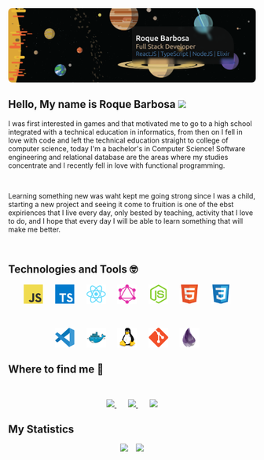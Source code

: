 <img src="./assets/Github Banner2.png" style="border-radius: 8px"/>

</br>

## Hello, My name is Roque Barbosa <img src="https://raw.githubusercontent.com/iampavangandhi/iampavangandhi/master/gifs/Hi.gif" height="40em">

I was first interested in games and that motivated me to go to a high school integrated with a technical education in informatics, from then on I fell in love with code and left the technical education straight to college of computer science, today I'm a bachelor's in Computer Science! Software engineering and relational database are the areas where my studies concentrate and I recently fell in love with functional programming.

</br>

Learning something new was waht kept me going strong since I was a child, starting a new project and seeing it come to fruition is one of the ebst expiriences that I live every day, only bested by teaching, activity that I love to do, and I hope that every day I will be able to learn something that will make me better.

</br>

## Technologies and Tools 🤓  
  <p align="center">
    <img height="40" src="https://raw.githubusercontent.com/devicons/devicon/master/icons/javascript/javascript-original.svg">
    &nbsp;&nbsp;&nbsp;&nbsp;
  <img height="40" src="https://raw.githubusercontent.com/devicons/devicon/master/icons/typescript/typescript-original.svg">
    &nbsp;&nbsp;&nbsp;&nbsp;
      <img height="40" src="https://raw.githubusercontent.com/devicons/devicon/master/icons/react/react-original.svg">
  &nbsp;&nbsp;&nbsp;&nbsp;
      <img height="40" src="https://raw.githubusercontent.com/devicons/devicon/2ae2a900d2f041da66e950e4d48052658d850630/icons/graphql/graphql-plain.svg">
    &nbsp;&nbsp;&nbsp;&nbsp;
        <img height="40" src="https://raw.githubusercontent.com/devicons/devicon/master/icons/nodejs/nodejs-original.svg">
    &nbsp;&nbsp;&nbsp;&nbsp;
    <img height="40" src="https://raw.githubusercontent.com/devicons/devicon/master/icons/html5/html5-original.svg">
    &nbsp;&nbsp;&nbsp;&nbsp;
    <img height="40" src="https://raw.githubusercontent.com/devicons/devicon/master/icons/css3/css3-original.svg">
    &nbsp;&nbsp;&nbsp;&nbsp;
</p>

</br>

 <p align="center">
  <img height="40" src="https://raw.githubusercontent.com/devicons/devicon/2ae2a900d2f041da66e950e4d48052658d850630/icons/vscode/vscode-original.svg">
    &nbsp;&nbsp;&nbsp;&nbsp;
    <img height="40" src="https://raw.githubusercontent.com/devicons/devicon/2ae2a900d2f041da66e950e4d48052658d850630/icons/docker/docker-original.svg">
    &nbsp;&nbsp;&nbsp;&nbsp;
    <img height="40" src="https://raw.githubusercontent.com/devicons/devicon/master/icons/linux/linux-original.svg">
    &nbsp;&nbsp;&nbsp;&nbsp;
      <img height="40" src="https://raw.githubusercontent.com/devicons/devicon/master/icons/git/git-original.svg">
    &nbsp;&nbsp;&nbsp;&nbsp;
      <img height="40" src="https://github.com/devicons/devicon/blob/master/icons/elixir/elixir-original.svg">
    &nbsp;&nbsp;&nbsp;&nbsp;
</p>

## Where to find me 📱
  </br>
  <p align="center">
  <a href="https://github.com/roque-barbosa">
        <img  src="https://img.shields.io/badge/github-%23100000.svg?&style=for-the-badge&logo=github&logoColor=white&link=mailto:https://github.com/atiladefreitas">
    </a>
  &nbsp;&nbsp;&nbsp;&nbsp;&nbsp;
    <a href="https://www.linkedin.com/in/roque-c-junior">
        <img src="https://img.shields.io/badge/linkedin-%230077B5.svg?&style=for-the-badge&logo=linkedin&logoColor=white&link=mailto:https://www.linkedin.com/in/atilafreitas/">
    </a>
  &nbsp;&nbsp;&nbsp;&nbsp;&nbsp;
    <a href="mailto:roquejr1307@gmail.com">
        <img src="https://img.shields.io/badge/-roquejr1307@gmail.com-%230077B5?style=for-the-badge&logo=gmail&logoColor=white&color=informational">
    </a>
  </p>

  ## My Statistics

<p align="center">
<a ref="https://github.com/roque-barbosa">
<img height="160" src="https://github-readme-stats.vercel.app/api?username=roque-barbosa&count_private=true&show_icons=true&theme=radical"/>
&nbsp;&nbsp;
<img height="160" src="https://github-readme-stats.vercel.app/api/top-langs/?username=roque-barbosa&layout=compact&langs_count=16&theme=radical"/>
</a>
</p>
